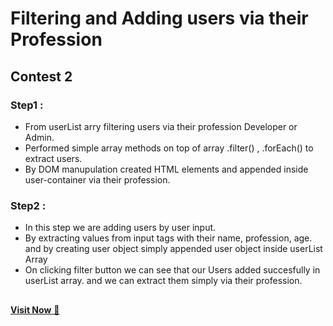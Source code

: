 # Filtering and Adding users via their Profession
## Contest 2
### Step1 :
-  From userList arry filtering users via their profession Developer or Admin.
-  Performed simple array methods on top of array .filter() , .forEach() to extract users.
-  By DOM manupulation created HTML elements and appended inside user-container via their profession.
### Step2 : 
- In this step we are adding users by user input.
- By extracting values from input tags with their name, profession, age. and by creating user object simply appended user object inside userList Array
- On clicking filter button we can see that our Users added succesfully in userList array. and we can extract them simply via their profession.

##
<a href = "https://shubham2511github.github.io/F2C2/">**Visit Now** 🚀</a>


